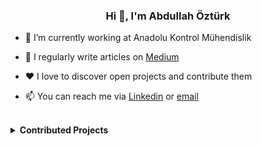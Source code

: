 <h3 align="center">Hi 👋, I'm Abdullah Öztürk</h3>

- 🔭 I’m currently working at Anadolu Kontrol Mühendislik

- 📝 I regularly write articles on [Medium][medium]

- ❤ I love to discover open projects and contribute them

- 📫 You can reach me via [Linkedin][linkedin] or [email][email]

<br/>

<details>
    <summary>
        <strong>
            Contributed Projects
        </strong>
    </summary>
    <br>
    
[![Readme Card](https://github-readme-stats.vercel.app/api/pin/?username=fatihacet&repo=turkcekaynaklar-com&show_owner=true)](https://github.com/fatihacet/turkcekaynaklar-com)
[![Readme Card](https://github-readme-stats.vercel.app/api/pin/?username=Source-pocket&repo=source-pocket&show_owner=true)](https://github.com/Source-Pocket/source-pocket)
[![Readme Card](https://github-readme-stats.vercel.app/api/pin/?username=bradtraversy&repo=design-resources-for-developers&show_owner=true)](https://github.com/bradtraversy/design-resources-for-developers)
[![Readme Card](https://github-readme-stats.vercel.app/api/pin/?username=kahramanumut&repo=English-Word-Reminder&show_owner=true)](https://github.com/kahramanumut/English-Word-Reminder)
[![Readme Card](https://github-readme-stats.vercel.app/api/pin/?username=aycanogut&repo=front-end-resources&show_owner=true)](https://github.com/aycanogut/front-end-resources)


<!--
LINKS
-->
[email]: mailto:oabdullahozturk@yandex.com
[linkedin]: https://www.linkedin.com/in/abdullah-ozturk
[medium]:   https://abdullahozturkk.medium.com/
[twitter]: https://twitter.com/AbdullahOztuurk
